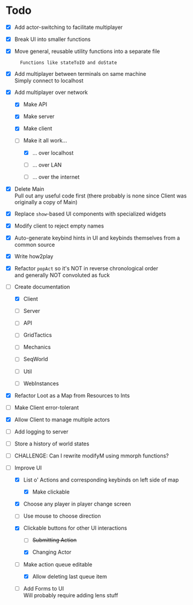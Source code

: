 # Todo

*   [x] Add actor-switching to facilitate multiplayer

*   [x] Break UI into smaller functions

*   [x] Move general, reusable utility functions into a separate file

        Functions like stateToIO and doState

*   [x] Add multiplayer between terminals on same machine\
        Simply connect to localhost

*   [x] Add multiplayer over network

    *   [x] Make API

    *   [x] Make server

    *   [x] Make client

    *   [ ] Make it all work...

        *   [x] ... over localhost

        *   [ ] ... over LAN

        *   [ ] ... over the internet

*   [x] Delete Main\
        Pull out any useful code first (there probably is none since Client was originally a copy of Main)

*   [x] Replace `show`-based UI components with specialized widgets

*   [x] Modify client to reject empty names

*   [x] Auto-generate keybind hints in UI and keybinds themselves from a common source

*   [x] Write how2play
  
*   [x] Refactor `popAct` so it's NOT in reverse chronological order\
        and generally NOT convoluted as fuck 

*   [ ] Create documentation

    *   [x] Client

    *   [ ] Server

    *   [ ] API

    *   [ ] GridTactics

    *   [ ] Mechanics

    *   [ ] SeqWorld

    *   [ ] Util

    *   [ ] WebInstances

*   [x] Refactor Loot as a Map from Resources to Ints

*   [ ] Make Client error-tolerant

*   [x] Allow Client to manage multiple actors

*   [ ] Add logging to server

*   [ ] Store a history of world states

*   [ ] CHALLENGE: Can I rewrite modifyM using mmorph functions?

*   [ ] Improve UI

    *   [x] List o' Actions and corresponding keybinds on left side of map

        *   [x] Make clickable

    *   [x] Choose any player in player change screen

    *   [ ] Use mouse to choose direction

    *   [x] Clickable buttons for other UI interactions

        *   [ ] ~~Submitting Action~~

        *   [x] Changing Actor

    *   [ ] Make action queue editable

        *   [x] Allow deleting last queue item

    *   [ ] Add Forms to UI\
            Will probably require adding lens stuff
